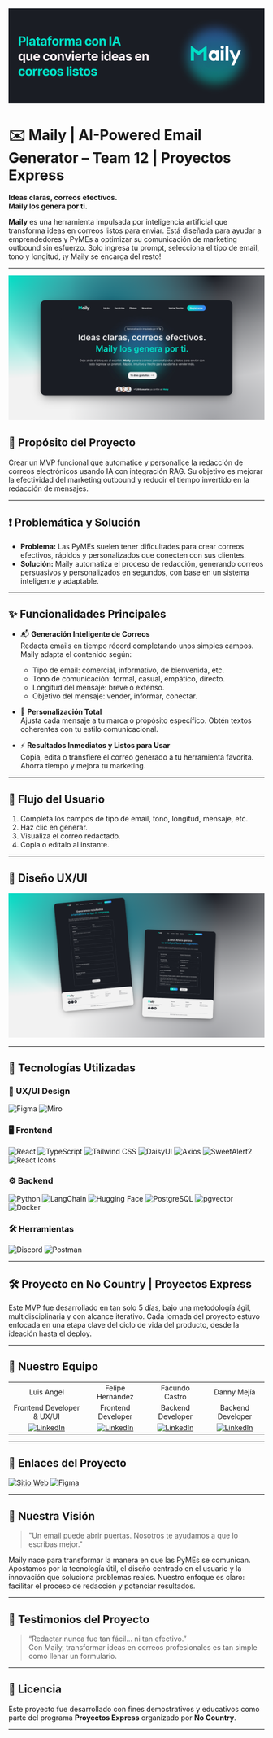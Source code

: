 <div align="center">
  <img src="data/portada.png" alt="Maily portada" />
</div>

# ✉️ Maily | AI-Powered Email Generator – Team 12 | Proyectos Express

**Ideas claras, correos efectivos.**  
**Maily los genera por ti.**

**Maily** es una herramienta impulsada por inteligencia artificial que transforma ideas en correos listos para enviar. Está diseñada para ayudar a emprendedores y PyMEs a optimizar su comunicación de marketing outbound sin esfuerzo. Solo ingresa tu prompt, selecciona el tipo de email, tono y longitud, ¡y Maily se encarga del resto!

---

<div align="center">
<img src="data/mockup-home.png" alt="home" />
</div>

## 🎯 Propósito del Proyecto

Crear un MVP funcional que automatice y personalice la redacción de correos electrónicos usando IA con integración RAG. Su objetivo es mejorar la efectividad del marketing outbound y reducir el tiempo invertido en la redacción de mensajes.

---

## ❗ Problemática y Solución

- **Problema:** Las PyMEs suelen tener dificultades para crear correos efectivos, rápidos y personalizados que conecten con sus clientes.
- **Solución:** Maily automatiza el proceso de redacción, generando correos persuasivos y personalizados en segundos, con base en un sistema inteligente y adaptable.

---

## ✨ Funcionalidades Principales

- 📬 **Generación Inteligente de Correos**  
  Redacta emails en tiempo récord completando unos simples campos. Maily adapta el contenido según:
  - Tipo de email: comercial, informativo, de bienvenida, etc.
  - Tono de comunicación: formal, casual, empático, directo.
  - Longitud del mensaje: breve o extenso.
  - Objetivo del mensaje: vender, informar, conectar.

- 🎯 **Personalización Total**  
  Ajusta cada mensaje a tu marca o propósito específico. Obtén textos coherentes con tu estilo comunicacional.

- ⚡ **Resultados Inmediatos y Listos para Usar**  
  Copia, edita o transfiere el correo generado a tu herramienta favorita. Ahorra tiempo y mejora tu marketing.

---

## 🔁 Flujo del Usuario

1. Completa los campos de tipo de email, tono, longitud, mensaje, etc.
2. Haz clic en generar.
3. Visualiza el correo redactado.
4. Copia o edítalo al instante.

---

## 🎨 Diseño UX/UI

<div align="center">
  <img src="data/mockup-vistas.png" alt="mockup maily" />
</div>

---

## 🧠 Tecnologías Utilizadas

### 🎨 UX/UI Design

![Figma](https://img.shields.io/badge/Figma-F24E1E?style=for-the-badge&logo=figma&logoColor=white)
![Miro](https://img.shields.io/badge/Miro-050038?style=for-the-badge&logo=miro&logoColor=white)

### 🖥️ Frontend

![React](https://img.shields.io/badge/React-20232A?style=for-the-badge&logo=react)
![TypeScript](https://img.shields.io/badge/TypeScript-3178C6?style=for-the-badge&logo=typescript&logoColor=white)
![Tailwind CSS](https://img.shields.io/badge/Tailwind_CSS-06B6D4?style=for-the-badge&logo=tailwindcss)
![DaisyUI](https://img.shields.io/badge/DaisyUI-5A67D8?style=for-the-badge&logo=tailwindcss)
![Axios](https://img.shields.io/badge/Axios-5A29E4?style=for-the-badge)
![SweetAlert2](https://img.shields.io/badge/SweetAlert2-FF5A5F?style=for-the-badge)
![React Icons](https://img.shields.io/badge/React_Icons-61DAFB?style=for-the-badge)

### ⚙️ Backend


![Python](https://img.shields.io/badge/Python-3776AB?style=for-the-badge&logo=python&logoColor=white)
![LangChain](https://img.shields.io/badge/LangChain-000000?style=for-the-badge&logo=langchain&logoColor=white)
![Hugging Face](https://img.shields.io/badge/HuggingFace-FCC624?style=for-the-badge&logo=huggingface&logoColor=black)
![PostgreSQL](https://img.shields.io/badge/PostgreSQL-336791?style=for-the-badge&logo=postgresql&logoColor=white)
![pgvector](https://img.shields.io/badge/pgvector-3E5F8A?style=for-the-badge&logo=postgresql&logoColor=white)
![Docker](https://img.shields.io/badge/Docker-2496ED?style=for-the-badge&logo=docker&logoColor=white)


### 🛠️ Herramientas

![Discord](https://img.shields.io/badge/Discord-5865F2?style=for-the-badge&logo=discord&logoColor=white)
![Postman](https://img.shields.io/badge/Postman-FF6C37?style=for-the-badge&logo=postman&logoColor=white)

---

## 🛠 Proyecto en No Country | Proyectos Express

Este MVP fue desarrollado en tan solo 5 días, bajo una metodología ágil, multidisciplinaria y con alcance iterativo. Cada jornada del proyecto estuvo enfocada en una etapa clave del ciclo de vida del producto, desde la ideación hasta el deploy.

---

## 🤝 Nuestro Equipo

<table align="center">
  <tr>
    <td align="center">Luis Angel </td>
    <td align="center">Felipe Hernández </td>
    <td align="center">Facundo Castro </td>
    <td align="center">Danny Mejía </td>
  </tr>
  <tr>
    <td align="center">Frontend Developer & UX/UI</td>
    <td align="center">Frontend Developer</td>
    <td align="center">Backend Developer</td>
    <td align="center">Backend Developer</td>
  </tr>
  <tr>
    <td align="center">
      <a href="https://www.linkedin.com/in/luis-angel-quispe/">
        <img src="https://img.shields.io/badge/LinkedIn-0A66C2?style=for-the-badge&logo=linkedin&logoColor=white" alt="LinkedIn" />
      </a>
    </td>
    <td align="center">
      <a href="https://www.linkedin.com/in/fhdzleon/">
        <img src="https://img.shields.io/badge/LinkedIn-0A66C2?style=for-the-badge&logo=linkedin&logoColor=white" alt="LinkedIn" />
      </a>
    </td>
    <td align="center">
      <a href="https://www.linkedin.com/in/facundo-castro-87b864234/">
        <img src="https://img.shields.io/badge/LinkedIn-0A66C2?style=for-the-badge&logo=linkedin&logoColor=white" alt="LinkedIn" />
      </a>
    </td>
    <td align="center">
      <a href="https://www.linkedin.com/in/danny-mv/">
        <img src="https://img.shields.io/badge/LinkedIn-0A66C2?style=for-the-badge&logo=linkedin&logoColor=white" alt="LinkedIn" />
      </a>
    </td>
  </tr>
</table>



---

## 🔗 Enlaces del Proyecto

[![Sitio Web](https://img.shields.io/website?url=https%3A%2F%2Fmaily.vercel.app&style=for-the-badge)](https://maily-express.netlify.app/)  [![Figma](https://img.shields.io/badge/Figma-Design-9C55F7?style=for-the-badge&logo=figma&logoColor=white)](https://www.figma.com/proto/gdj0FGvikAv0bhik6gLM76/Maily?page-id=3%3A5&node-id=8-214&viewport=-2262%2C194%2C0.51&t=kAdePU4qLJxXfMiz-1&scaling=scale-down-width&content-scaling=fixed)

---

## 🧩 Nuestra Visión

> "Un email puede abrir puertas. Nosotros te ayudamos a que lo escribas mejor."

Maily nace para transformar la manera en que las PyMEs se comunican. Apostamos por la tecnología útil, el diseño centrado en el usuario y la innovación que soluciona problemas reales. Nuestro enfoque es claro: facilitar el proceso de redacción y potenciar resultados.

---

## 💬 Testimonios del Proyecto

> “Redactar nunca fue tan fácil... ni tan efectivo.”  
> Con Maily, transformar ideas en correos profesionales es tan simple como llenar un formulario.

---

## 📄 Licencia

Este proyecto fue desarrollado con fines demostrativos y educativos como parte del programa **Proyectos Express** organizado por **No Country**.

---
